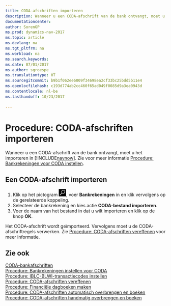 ```yaml
---
title: CODA-afschriften importeren
description: Wanneer u een CODA-afschrift van de bank ontvangt, moet u het importeren in [!INCLUDE[navnow](../../includes/navnow_md.md)].
documentationcenter: 
author: SorenGP
ms.prod: dynamics-nav-2017
ms.topic: article
ms.devlang: na
ms.tgt_pltfrm: na
ms.workload: na
ms.search.keywords: 
ms.date: 07/01/2017
ms.author: sgroespe
ms.translationtype: HT
ms.sourcegitcommit: b9b1f062ee6009f34698ea2cf33bc25bdd5b11e4
ms.openlocfilehash: c193d774ab2cc460f65ad049f0085d9a3ea0943d
ms.contentlocale: nl-be
ms.lasthandoff: 10/23/2017

---
```

# <a name="how-to-import-coda-statements"></a>Procedure: CODA-afschriften importeren
Wanneer u een CODA-afschrift van de bank ontvangt, moet u het importeren in [!INCLUDE[navnow](../../includes/navnow_md.md)]. Zie voor meer informatie [Procedure: Bankrekeningen voor CODA instellen](how-to-set-up-bank-accounts-for-coda.md).  

## <a name="to-import-a-coda-statement"></a>Een CODA-afschrift importeren  

1.  Klik op het pictogram ![Zoeken naar pagina of rapport](../../media/ui-search/search_small.png "pictogram Zoeken naar pagina of rapport"), voer **Bankrekeningen** in en klik vervolgens op de gerelateerde koppeling.  
2.  Selecteer de bankrekening en kies actie **CODA-bestand importeren**.  
3.  Voer de naam van het bestand in dat u wilt importeren en klik op de knop **OK**.  

Het CODA-afschrift wordt geïmporteerd. Vervolgens moet u de CODA-afschriftregels verwerken. Zie [Procedure: CODA-afschriften vereffenen](how-to-apply-coda-statements.md) voor meer informatie.  

## <a name="see-also"></a>Zie ook  
 [CODA-bankafschriften](coda-bank-statements.md)   
 [Procedure: Bankrekeningen instellen voor CODA](how-to-set-up-bank-accounts-for-coda.md)   
 [Procedure: IBLC-BLWI-transactiecodes instellen](how-to-set-up-iblc-blwi-transaction-codes.md)   
 [Procedure: CODA-afschriften vereffenen](how-to-apply-coda-statements.md)   
 [Procedure: Financiële dagboeken maken](how-to-create-financial-journals.md)   
 [Procedure: CODA-afschriften automatisch overbrengen en boeken](how-to-automatically-transfer-and-post-coda-statements.md)   
 [Procedure: CODA-afschriften handmatig overbrengen en boeken](how-to-manually-transfer-and-post-coda-statements.md)

